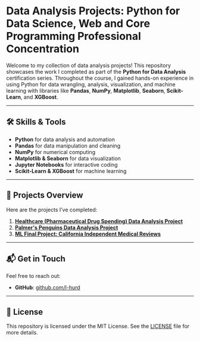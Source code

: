 # Data Analysis Projects: Python for Data Science, Web and Core Programming Professional Concentration

Welcome to my collection of data analysis projects! This repository showcases the work I completed as part of the **Python for Data Analysis** certification series. Throughout the course, I gained hands-on experience in using Python for data wrangling, analysis, visualization, and machine learning with libraries like **Pandas**, **NumPy**, **Matplotlib**, **Seaborn**, **Scikit-Learn**, and **XGBoost**.

---

## 🛠️ Skills & Tools

- **Python** for data analysis and automation
- **Pandas** for data manipulation and cleaning
- **NumPy** for numerical computing
- **Matplotlib & Seaborn** for data visualization
- **Jupyter Notebooks** for interactive coding
- **Scikit-Learn & XGBoost** for machine learning

---

## 📂 Projects Overview

Here are the projects I’ve completed:

1. **[Healthcare (Pharmaceutical Drug Spending) Data Analysis Project](./project1_healthcareFINAL.ipynb)**
2. **[Palmer's Penguins Data Analysis Project](./project2_PalmersPenguinsProject.ipynb)**
3. **[ML Final Project: California Independent Medical Reviews](./project3_CaliforniaIndependentMedicalReviews.ipynb)**

---

## 📬 Get in Touch

Feel free to reach out:

- **GitHub**: [github.com/l-hurd](https://github.com/l-hurd)

---

## 📄 License

This repository is licensed under the MIT License. See the [LICENSE](./LICENSE) file for more details.

<!--
**l-hurd/l-hurd** is a ✨ _special_ ✨ repository because its `README.md` (this file) appears on your GitHub profile.

Here are some ideas to get you started:

- 🔭 I’m currently working on ...
- 🌱 I’m currently learning ...
- 👯 I’m looking to collaborate on ...
- 🤔 I’m looking for help with ...
- 💬 Ask me about ...
- 📫 How to reach me: ...
- 😄 Pronouns: ...
- ⚡ Fun fact: ...
-->
